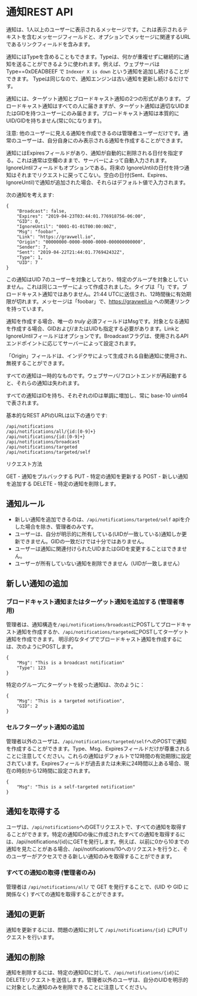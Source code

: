 # 通知REST API

通知は、1人以上のユーザーに表示されるメッセージです。これは表示されるテキストを含むメッセージフィールドと、オプションでメッセージに関連するURLであるリンクフィールドを含みます。

通知にはTypeを含めることもできます。Typeは、何かが重複せずに継続的に通知を送ることができるように使われます。例えば、ウェブサーバは Type==0xDEADBEEF で `Indexer X is down` という通知を追加し続けることができます。 Typeは同じなので、通知エンジンは古い通知を更新し続けるだけです。

通知には、ターゲット通知とブロードキャスト通知の2つの形式があります。 ブロードキャスト通知はすべての人に届きますが、ターゲット通知は適切なUIDまたはGIDを持つユーザーにのみ届きます。ブロードキャスト通知は本質的にUID/GIDを持ちません(常に0になります)。

注意: 他のユーザーに見える通知を作成できるのは管理者ユーザーだけです。通常のユーザーは、自分自身にのみ表示される通知を作成することができます。

通知にはExpiresフィールドがあり、通知が自動的に削除される日付を指定する。これは通常は空欄のままで、サーバーによって自動入力されます。IgnoreUntilフィールドもオプションである。将来の IgnoreUntilの日付を持つ通知はそれまでリクエストに戻ってこない。空白の日付(Sent、Expires、IgnoreUntil)で通知が追加された場合、それらはデフォルト値で入力されます。

次の通知を考えます:

```
{
    "Broadcast": false,
    "Expires": "2019-04-23T03:44:01.776918756-06:00",
    "GID": 0,
    "IgnoreUntil": "0001-01-01T00:00:00Z",
    "Msg": "foobar",
	"Link": "https://gravwell.io",
    "Origin": "00000000-0000-0000-0000-000000000000",
    "Sender": 7,
    "Sent": "2019-04-22T21:44:01.776942432Z",
    "Type": 1,
    "UID": 7
}
```

この通知はUID 7のユーザーを対象としており、特定のグループを対象としていません。これは同じユーザーによって作成されました。タイプは「1」です。ブロードキャスト通知ではありません。21:44 UTCに送信され、12時間後に有効期限が切れます。メッセージは「foobar」で、https://gravwell.io への関連リンクを持っています。

通知を作成する場合、唯一の *truly* 必須フィールドはMsgです。対象となる通知を作成する場合、GIDおよび/またはUIDも指定する必要があります。LinkとIgnoreUntilフィールドはオプションです。Broadcastフラグは、使用されるAPIエンドポイントに応じてサーバーによって設定されます。

「Origin」フィールドは、インデクサによって生成される自動通知に使用され、無視することができます。

すべての通知は一時的なものです。ウェブサーバ/フロントエンドが再起動すると、それらの通知は失われます。

すべての通知はIDを持ち、それぞれのIDは単調に増加し、常に base-10 uint64 で表されます。

基本的なREST APIのURLは以下の通りです:

```
/api/notifications
/api/notifications/all/{id:[0-9]+}
/api/notifications/{id:[0-9]+}
/api/notifications/broadcast
/api/notifications/targeted
/api/notifications/targeted/self
```

リクエスト方法

GET - 通知をプルバックする
PUT - 特定の通知を更新する
POST - 新しい通知を追加する
DELETE - 特定の通知を削除します。

## 通知ルール

* 新しい通知を追加できるのは、`/api/notifications/targeted/self` apiを介した場合を除き、管理者のみです。
* ユーザーは、自分が明示的に所有している(UIDが一致している)通知しか更新できません。GIDの一致だけでは十分ではありません。
* ユーザーは通知に関連付けられたUIDまたはGIDを変更することはできません。
* ユーザーが所有していない通知を削除できません（UIDが一致しません）

## 新しい通知の追加

### ブロードキャスト通知またはターゲット通知を追加する (管理者専用)

管理者は、通知構造を`/api/notifications/broadcast`にPOSTしてブロードキャスト通知を作成するか、`/api/notifications/targeted`にPOSTしてターゲット通知を作成できます。 明示的なタイプでブロードキャスト通知を作成するには、次のようにPOSTします。

```
{
	"Msg": "This is a broadcast notification"
	"Type": 123
}
```

特定のグループにターゲットを絞った通知は、次のように：

```
{
	"Msg": "This is a targeted notification",
	"GID": 2
}
```

### セルフターゲット通知の追加

管理者以外のユーザは、`/api/notifications/targeted/self`へのPOSTで通知を作成することができます。Type、Msg、Expiresフィールドだけが尊重されることに注意してください。これらの通知はデフォルトで12時間の有効期限に設定されています。Expiresフィールドが過去または未来に24時間以上ある場合、現在の時刻から12時間に設定されます。

```
{
	"Msg": "This is a self-targeted notification"
}
```

## 通知を取得する

ユーザは、`/api/notifications`へのGETリクエストで、すべての通知を取得することができます。特定の通知IDの後に作成されたすべての通知を取得するには、/api/notifications/{id}にGETを発行します。例えば、以前に0から10までの通知を見たことがある場合、/api/notifications/10へのリクエストを行うと、そのユーザーがアクセスできる新しい通知のみを取得することができます。

### すべての通知の取得 (管理者のみ)

管理者は `/api/notifications/all/` で GET を発行することで、(UID や GID に関係なく) すべての通知を取得することができます。

## 通知の更新

通知を更新するには、問題の通知に対して `/api/notifications/{id}` にPUTリクエストを行います。

## 通知の削除

通知を削除するには、特定の通知IDに対して、`/api/notifications/{id}`にDELETEリクエストを送信します。管理者以外のユーザは、自分のUIDを明示的に対象とした通知のみを削除できることに注意してください。
